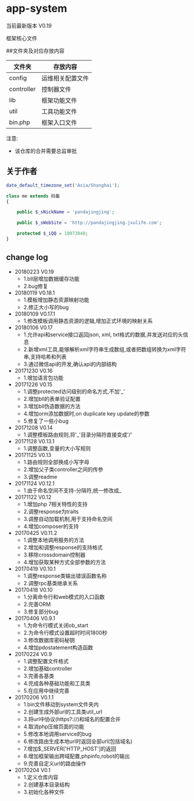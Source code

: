 # app-system

当前最新版本 V0.19

框架核心文件

##文件夹及对应存放内容

文件夹|存放内容
----|----
config|运维相关配置文件
controller|控制器文件
lib|框架功能文件
util|工具功能文件
bin.php|框架入口文件

注意:
- 该仓库的合并需要总监审批

## 关于作者

```php
date_default_timezone_set('Asia/Shanghai');

class me extends 码畜
{

    public $_sNickName = 'pandajingjing';

    public $_sWebSite = 'http://pandajingjing.jxulife.com';

    protected $_iQQ = 18073848;
}
```

## change log
- 20180223 V0.19
	- 1.bll层增加数据缓存功能
	- 2.bug修复
- 20180119 V0.18.1
	- 1.模板增加静态资源映射功能
	- 2.修正大小写的bug
- 20180109 V0.17.1
	- 1.修改模板调用静态资源的逻辑,增加正式环境的映射关系
- 20180106 V0.17
	- 1.允许api和service接口返回json, xml, txt格式的数据,并发送对应的头信息
	- 2.新增xml工具,能够解析xml字符串生成数组,或者把数组转换为xml字符串,支持哈希和列表
	- 3.通过微信api的开发,确认api的内部结构
- 20171230 V0.16
	- 1.增加语言包功能
- 20171226 V0.15
	- 1.调整protected访问级别的命名方式,不加'_'
	- 2.增加bll的表单验证配置
	- 3.增加bll伪造数据的方法
	- 4.增加orm添加数据时,on duplicate key update的参数
	- 5.修复了一些小bug
- 20171208	V0.14
	- 1.调整模板路由规则,将'_'目录分隔符直接变成'/'
- 20171128 V0.13.1
	- 1.调整函数,变量的大小写规则
- 20171125 V0.13
	- 1.路由规则全部换成小写字母
	- 2.增加父子类controller之间的传参
	- 3.调整readme
- 20171124 V0.12.1
	- 1.由于命名空间不支持-分隔符,统一修改成_
- 20171122 V0.12
	- 1.增加php 7相关特性的支持
	- 2.调整response为traits
	- 3.调整自动加载机制,用于支持命名空间
	- 4.增加composer的支持
- 20170425 V0.11.2
	- 1.调整本地调用服务的方法
	- 2.增加和调整response的支持格式
	- 3.移除crossdomain控制器
	- 4.增加获取某种方式全部参数的方法
- 20170419 V0.10.1
	- 1.调整response类输出错误函数名称
	- 2.调整rpc基类继承关系
- 20170418 V0.10
	- 1.分离命令行和web模式的入口函数
	- 2.完善ORM
	- 3.修复部分bug
- 20170406 V0.9.1
	- 1.为命令行模式关闭ob_start
	- 2.为命令行模式设置超时时间1800秒
	- 3.修改数据库密码秘钥
	- 4.增加pdostatement构造函数
- 20170224 V0.9
	- 1.调整配置文件格式
	- 2.增加基础controller
	- 3.完善各基类
	- 4.完成各种基础功能和工具类
	- 5.在应用中继续完善
- 20170206 V0.1.1
	- 1.bin文件移动到system文件夹内
	- 2.创建生成外部url的工具类util_url
	- 3.将url中协议(https?://)和域名的配置合并
	- 4.取消php压缩页面的功能
	- 5.修改本地调用service的bug
	- 6.修改路由生成本地url时返回全部url(包括域名)
	- 7.增加$_SERVER['HTTP_HOST']的返回
	- 8.增加框架输出跨域配置,phpinfo,robot的输出
	- 9.完善自定义url的路由操作
- 20170204 V0.1
	- 1.定义仓库内容
	- 2.创建基本目录结构
	- 3.初始化各种文件
